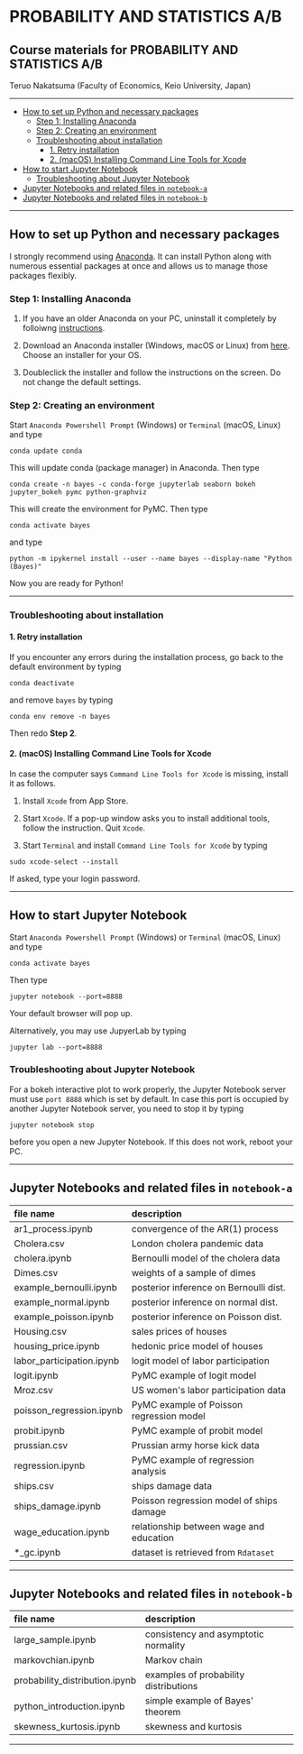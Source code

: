 # PROBABILITY AND STATISTICS A/B <!-- omit in toc -->

## Course materials for PROBABILITY AND STATISTICS A/B <!-- omit in toc -->

Teruo Nakatsuma (Faculty of Economics, Keio University, Japan)

---

- [How to set up Python and necessary packages](#how-to-set-up-python-and-necessary-packages)
  - [Step 1: Installing Anaconda](#step-1-installing-anaconda)
  - [Step 2: Creating an environment](#step-2-creating-an-environment)
  - [Troubleshooting about installation](#troubleshooting-about-installation)
    - [1. Retry installation](#1-retry-installation)
    - [2. (macOS) Installing Command Line Tools for Xcode](#2-macos-installing-command-line-tools-for-xcode)
- [How to start Jupyter Notebook](#how-to-start-jupyter-notebook)
  - [Troubleshooting about Jupyter Notebook](#troubleshooting-about-jupyter-notebook)
- [Jupyter Notebooks and related files in `notebook-a`](#jupyter-notebooks-and-related-files-in-notebook-a)
- [Jupyter Notebooks and related files in `notebook-b`](#jupyter-notebooks-and-related-files-in-notebook-b)

---

## How to set up Python and necessary packages

I strongly recommend using [Anaconda](https://www.anaconda.com/). It can install Python along with numerous essential packages at once and allows us to manage those packages flexibly.

### Step 1: Installing Anaconda

1. If you have an older Anaconda on your PC, uninstall it completely by folloiwng [instructions](https://docs.anaconda.com/anaconda/install/uninstall/).

2. Download an Anaconda installer (Windows, macOS or Linux) from [here](https://www.anaconda.com/products/distribution). Choose an installer for your OS.

3. Doubleclick the installer and follow the instructions on the screen. Do not change the default settings.

### Step 2: Creating an environment

Start `Anaconda Powershell Prompt` (Windows) or `Terminal` (macOS, Linux) and type

```IPython
conda update conda
```

This will update conda (package manager) in Anaconda. Then type

```IPython
conda create -n bayes -c conda-forge jupyterlab seaborn bokeh jupyter_bokeh pymc python-graphviz
```

This will create the environment for PyMC. Then type

```IPython
conda activate bayes
```

and type

```IPython
python -m ipykernel install --user --name bayes --display-name "Python (Bayes)"
```

Now you are ready for Python!

---

### Troubleshooting about installation

#### 1. Retry installation

If you encounter any errors during the installation process, go back to the default environment by typing

```IPython
conda deactivate
```

and remove `bayes` by typing

```IPython
conda env remove -n bayes
```

Then redo **Step 2**.

#### 2. (macOS) Installing Command Line Tools for Xcode

In case the computer says `Command Line Tools for Xcode` is missing,  install it as follows.

1. Install `Xcode` from App Store.

2. Start `Xcode`. If a pop-up window asks you to install additional tools, follow the instruction. Quit `Xcode`.

3. Start `Terminal` and install `Command Line Tools for Xcode` by typing

``` IPython
sudo xcode-select --install
```

If asked, type your login password.

---

## How to start Jupyter Notebook

<!-- ### Method 1: From the command line -->

Start `Anaconda Powershell Prompt` (Windows) or `Terminal` (macOS, Linux) and type

```IPython
conda activate bayes
```

Then type

```IPython
jupyter notebook --port=8888
```

Your default browser will pop up.

Alternatively, you may use JupyerLab by typing

```IPython
jupyter lab --port=8888
```

### Troubleshooting about Jupyter Notebook

For a bokeh interactive plot to work properly, the Jupyter Notebook server must use `port 8888` which is set by default. In case this port is occupied by another Jupyter Notebook server, you need to stop it by typing

```IPython
jupyter notebook stop
```

before you open a new Jupyter Notebook. If this does not work, reboot your PC.

<!-- Click the `Python (Bayes)` button to create a Jupyter notebook. -->

<!-- ![Anaconda Navigator](Screenshot-JupyterLab.png) -->

<!--- ### Method 2: From Anaconda Navigator

Start `Anaconda Navigator`. You may find it in `Start Menu` (Windows) or `Launchpad` (macOS). Alternatively you just type

```IPython
(base) PS C:\Users\Thomas> anaconda-navigator
```

in `Anaconda Powershell Prompt` (Windows) or `Terminal` (macOS, Linux).

Click the `Launch` button in the `Jupyter Notebook` panel.
-->

<!-- ![Anaconda Navigator](Screenshot-AnacondaNavigator.png) -->

---

## Jupyter Notebooks and related files in `notebook-a`

| file name                 | description                              |
|:--------------------------|:-----------------------------------------|
| ar1_process.ipynb         | convergence of the AR(1) process         |
| Cholera.csv               | London cholera pandemic data             |
| cholera.ipynb             | Bernoulli model of the cholera data      |
| Dimes.csv                 | weights of a sample of dimes             |
| example_bernoulli.ipynb   | posterior inference on Bernoulli dist.   |
| example_normal.ipynb      | posterior inference on normal dist.      |
| example_poisson.ipynb     | posterior inference on Poisson dist.     |
| Housing.csv               | sales prices of houses                   |
| housing_price.ipynb       | hedonic price model of houses            |
| labor_participation.ipynb | logit model of labor participation       |
| logit.ipynb               | PyMC example of logit model              |
| Mroz.csv                  | US women's labor participation data      |
| poisson_regression.ipynb  | PyMC example of Poisson regression model |
| probit.ipynb              | PyMC example of probit model             |
| prussian.csv              | Prussian army horse kick data            |
| regression.ipynb          | PyMC example of regression analysis      |
| ships.csv                 | ships damage data                        |
| ships_damage.ipynb        | Poisson regression model of ships damage |
| wage_education.ipynb      | relationship between wage and education  |
| \*_gc.ipynb               | dataset is retrieved from `Rdataset`     |

---

## Jupyter Notebooks and related files in `notebook-b`

| file name | description |
|:-------------------------------|:------------------------------------------|
| large_sample.ipynb             | consistency and asymptotic normality      |
| markovchian.ipynb              | Markov chain                              |
| probability_distribution.ipynb | examples of probability distributions     |
| python_introduction.ipynb      | simple example of Bayes' theorem          |
| skewness_kurtosis.ipynb        | skewness and kurtosis                     |

---
